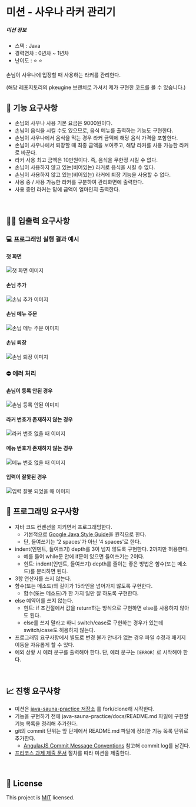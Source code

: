 # 미션 - 사우나 라커 관리기

##### 미션 정보
* 스택 : Java
* 경력연차 : 0년차 ~ 1년차
* 난이도 : ⭐️ ⭐️

손님이 사우나에 입장할 때 사용하는 라커를 관리한다.

(해당 레포지토리의 pkeugine 브랜치로 가셔서 제가 구현한 코드를 볼 수 있습니다.)

## 🚀 기능 요구사항
- 손님의 사우나 사용 기본 요금은 9000원이다.
- 손님이 음식을 시킬 수도 있으므로, 음식 메뉴를 출력하는 기능도 구현한다.
- 손님이 사우나에서 음식을 먹는 경우 라커 금액에 해당 음식 가격을 포함한다.
- 손님이 사우나에서 퇴장할 때 최종 금액을 보여주고, 해당 라커를 사용 가능한 라커로 바꾼다.
- 라커 사용 최고 금액은 10만원이다. 즉, 음식을 무한정 시킬 수 없다.
- 손님이 사용하지 않고 있는(비어있는) 라커로 음식을 시킬 수 없다.
- 손님이 사용하지 않고 있는(비어있는) 라커에 퇴장 기능을 사용할 수 없다.
- 사용 중 / 사용 가능한 라커를 구분하여 관리화면에 출력한다.
- 사용 중인 라커는 밑에 금액이 얼마인지 출력한다.

<br>

## ✍🏻 입출력 요구사항

### 💻 프로그래밍 실행 결과 예시
#### 첫 화면
![첫 화면 이미지](images/firstOutput.png)
#### 손님 추가
![손님 추가 이미지](images/customerAdd.png)
#### 손님 메뉴 주문
![손님 메뉴 주문 이미지](images/mealAdd.png)
#### 손님 퇴장
![손님 퇴장 이미지](images/customerLeave.png)

### ⛔️ 에러 처리
#### 손님이 등록 안된 경우
![손님 등록 안된 이미지](images/errorNoCustomer.png)
#### 라커 번호가 존재하지 않는 경우
![라커 번호 없을 때 이미지](images/errorNoLocker.png)
#### 메뉴 번호가 존재하지 않는 경우
![메뉴 번호 없을 때 이미지](images/errorNoMenu.png)
#### 입력이 잘못된 경우
![입력 잘못 되었을 때 이미지](images/errorWrongInput.png)
<br>

## 🎱 프로그래밍 요구사항
- 자바 코드 컨벤션을 지키면서 프로그래밍한다.
  - 기본적으로 [Google Java Style Guide](https://google.github.io/styleguide/javaguide.html)을 원칙으로 한다.
  - 단, 들여쓰기는 '2 spaces'가 아닌 '4 spaces'로 한다.
- indent(인덴트, 들여쓰기) depth를 3이 넘지 않도록 구현한다. 2까지만 허용한다.
  - 예를 들어 while문 안에 if문이 있으면 들여쓰기는 2이다.
  - 힌트: indent(인덴트, 들여쓰기) depth를 줄이는 좋은 방법은 함수(또는 메소드)를 분리하면 된다.
- 3항 연산자를 쓰지 않는다.
- 함수(또는 메소드)의 길이가 15라인을 넘어가지 않도록 구현한다.
  - 함수(또는 메소드)가 한 가지 일만 잘 하도록 구현한다.
- else 예약어를 쓰지 않는다.
  - 힌트: if 조건절에서 값을 return하는 방식으로 구현하면 else를 사용하지 않아도 된다.
  - else를 쓰지 말라고 하니 switch/case로 구현하는 경우가 있는데 switch/case도 허용하지 않는다.
- 프로그래밍 요구사항에서 별도로 변경 불가 안내가 없는 경우 파일 수정과 패키지 이동을 자유롭게 할 수 있다.
- 예외 상황 시 에러 문구를 출력해야 한다. 단, 에러 문구는 `[ERROR]` 로 시작해야 한다.

<br>

## 📈 진행 요구사항
- 미션은 [java-sauna-practice 저장소](https://github.com/pkeugine/java-sauna-practice) 를 fork/clone해 시작한다.
- 기능을 구현하기 전에 java-sauna-practice/docs/README.md 파일에 구현할 기능 목록을 정리해 추가한다.
- git의 commit 단위는 앞 단계에서 README.md 파일에 정리한 기능 목록 단위로 추가한다.
  - [AngularJS Commit Message Conventions](https://gist.github.com/stephenparish/9941e89d80e2bc58a153) 참고해 commit log를 남긴다.
- [프리코스 과제 제출 문서](https://github.com/woowacourse/woowacourse-docs/tree/master/precourse) 절차를 따라 미션을 제출한다.
<br>

## 📝 License

This project is [MIT](LICENSE) licensed.
